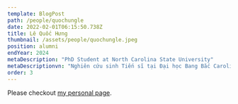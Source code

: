 ```yaml
---
template: BlogPost
path: /people/quochungle
date: 2022-02-01T06:15:50.738Z
title: Lê Quốc Hưng
thumbnail: /assets/people/quochungle.jpeg
position: alumni
endYear: 2024
metaDescription: "PhD Student at North Carolina State University"
metaDescriptionvn: "Nghiên cứu sinh Tiến sĩ tại Đại học Bang Bắc Carolina"
order: 3
---
```


Please checkout [my personal page](https://www.linkedin.com/in/hunglequoc2001/).
